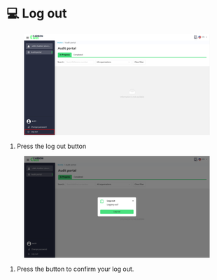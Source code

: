 # 💻 Log out

<figure><img src="../.gitbook/assets/image (4) (1) (1) (1) (1).png" alt=""><figcaption></figcaption></figure>

1. Press the log out button

<figure><img src="../.gitbook/assets/image (6) (1) (1) (1).png" alt=""><figcaption></figcaption></figure>

1. Press the button to confirm your log out.
